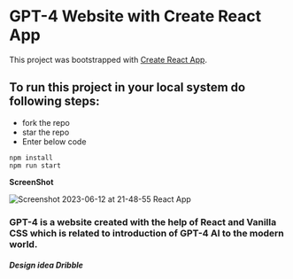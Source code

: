 # GPT-4 Website with Create React App

This project was bootstrapped with [Create React App](https://github.com/facebook/create-react-app).

## To run this project in your local system do following steps:
- fork the repo
- star the repo
- Enter below code
```npm
npm install
npm run start
```

**ScreenShot**

![Screenshot 2023-06-12 at 21-48-55 React App](https://github.com/DhairyaMajmudar/GPT-4-Website/assets/124715224/72da78fb-d4ce-4321-8035-f713cc9467bb)

### GPT-4 is a website created with the help of React and Vanilla CSS which is related to introduction of GPT-4 AI to the modern world.
##### Design idea Dribble
